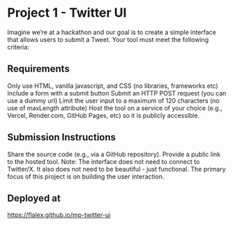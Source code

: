 # Project 1 - Twitter UI
Imagine we’re at a hackathon and our goal is to create a simple interface that allows users to submit a Tweet. Your tool must meet the following criteria:

## Requirements
Only use HTML, vanilla javascript, and CSS (no libraries, frameworks etc)
Include a form with a submit button
Submit an HTTP POST request (you can use a dummy url)
Limit the user input to a maximum of 120 characters (no use of maxLength attribute)
Host the tool on a service of your choice (e.g., Vercel, Render.com, GitHub Pages, etc) so it is publicly accessible.

## Submission Instructions
Share the source code (e.g., via a GitHub repository).
Provide a public link to the hosted tool.
Note: The interface does not need to connect to Twitter/X. It also does not need to be beautiful - just functional. The primary focus of this project is on building the user interaction.

## Deployed at
https://flalex.github.io/mp-twitter-ui